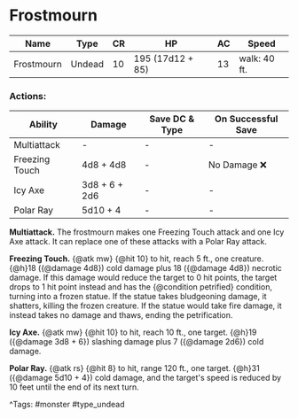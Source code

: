# Frostmourn

| Name | Type | CR | HP | AC | Speed |
|------|------|----|----|----|-------|
| Frostmourn | Undead | 10 | 195 (17d12 + 85) | 13 | walk: 40 ft. |

### Actions:

| Ability | Damage | Save DC & Type | On Successful Save |
|---------|--------|----------------|--------------------|
| Multiattack | - | - | - |
| Freezing Touch | 4d8 + 4d8 | - | No Damage ❌ |
| Icy Axe | 3d8 + 6 + 2d6 | - | - |
| Polar Ray | 5d10 + 4 | - | - |


**Multiattack.** The frostmourn makes one Freezing Touch attack and one Icy Axe attack. It can replace one of these attacks with a Polar Ray attack.

**Freezing Touch.** {@atk mw} {@hit 10} to hit, reach 5 ft., one creature. {@h}18 ({@damage 4d8}) cold damage plus 18 ({@damage 4d8}) necrotic damage. If this damage would reduce the target to 0 hit points, the target drops to 1 hit point instead and has the {@condition petrified} condition, turning into a frozen statue. If the statue takes bludgeoning damage, it shatters, killing the frozen creature. If the statue would take fire damage, it instead takes no damage and thaws, ending the petrification.

**Icy Axe.** {@atk mw} {@hit 10} to hit, reach 10 ft., one target. {@h}19 ({@damage 3d8 + 6}) slashing damage plus 7 ({@damage 2d6}) cold damage.

**Polar Ray.** {@atk rs} {@hit 8} to hit, range 120 ft., one target. {@h}31 ({@damage 5d10 + 4}) cold damage, and the target's speed is reduced by 10 feet until the end of its next turn.

^Tags: #monster #type_undead
